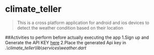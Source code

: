 # climate_teller

>This is a cross platform application for android and ios devices to detect the weather condition based on their location

##Activities to perform before actually executing the app
1.Sign up and Generate the API KEY [here](https://openweathermap.org/price)
2.Place the generated Api key in *.\climate_teller\lib\services\weather.dart*



